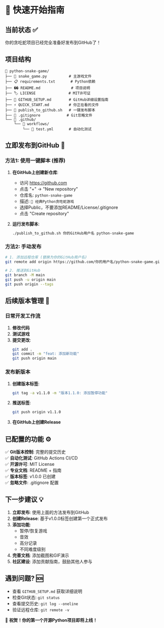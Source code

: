 # 🚀 快速开始指南

## 当前状态 ✅

你的贪吃蛇项目已经完全准备好发布到GitHub了！

## 项目结构

```
📁 python-snake-game/
├── 🐍 snake_game.py          # 主游戏文件
├── 📋 requirements.txt       # Python依赖
├── �� README.md              # 项目说明
├── 🏷️ LICENSE               # MIT许可证
├── 📝 GITHUB_SETUP.md        # GitHub详细设置指南
├── ⚡ QUICK_START.md         # 你正在看的文件
├── 🚀 publish_to_github.sh   # 一键发布脚本
├── 🙈 .gitignore            # Git忽略文件
└── 📁 .github/
    └── 📁 workflows/
        └── 🧪 test.yml       # 自动化测试
```

## 立即发布到GitHub 🎯

### 方法1: 使用一键脚本 (推荐)

1. **在GitHub上创建新仓库**:
   - 访问 https://github.com
   - 点击 "+" → "New repository"
   - 仓库名: `python-snake-game`
   - 描述: `🐍 经典Python贪吃蛇游戏`
   - 选择Public，不要添加README/License/.gitignore
   - 点击 "Create repository"

2. **运行发布脚本**:
   ```bash
   ./publish_to_github.sh 你的GitHub用户名 python-snake-game
   ```

### 方法2: 手动发布

```bash
# 1. 添加远程仓库 (替换为你的GitHub用户名)
git remote add origin https://github.com/你的用户名/python-snake-game.git

# 2. 推送到GitHub
git branch -M main
git push -u origin main
git push origin --tags
```

## 后续版本管理 🔄

### 日常开发工作流

1. **修改代码**
2. **测试游戏**
3. **提交更改**:
   ```bash
   git add .
   git commit -m "feat: 添加新功能"
   git push origin main
   ```

### 发布新版本

1. **创建版本标签**:
   ```bash
   git tag -a v1.1.0 -m "版本1.1.0: 添加暂停功能"
   ```

2. **推送标签**:
   ```bash
   git push origin v1.1.0
   ```

3. **在GitHub上创建Release**

## 已配置的功能 ⚙️

✅ **Git版本控制**: 完整的提交历史  
✅ **自动化测试**: GitHub Actions CI/CD  
✅ **开源许可**: MIT License  
✅ **专业文档**: README + 指南  
✅ **版本标签**: v1.0.0 已创建  
✅ **忽略文件**: .gitignore 配置  

## 下一步建议 💡

1. **立即发布**: 使用上面的方法发布到GitHub
2. **创建Release**: 基于v1.0.0标签创建第一个正式发布
3. **添加功能**: 
   - 暂停/恢复游戏
   - 音效
   - 高分记录
   - 不同难度级别
4. **完善文档**: 添加截图和GIF演示
5. **社区建设**: 添加贡献指南，鼓励其他人参与

## 遇到问题? 🆘

- 查看 `GITHUB_SETUP.md` 获取详细说明
- 检查Git状态: `git status`
- 查看提交历史: `git log --oneline`
- 验证远程仓库: `git remote -v`

🎉 **祝贺！你的第一个开源Python项目即将上线！**
